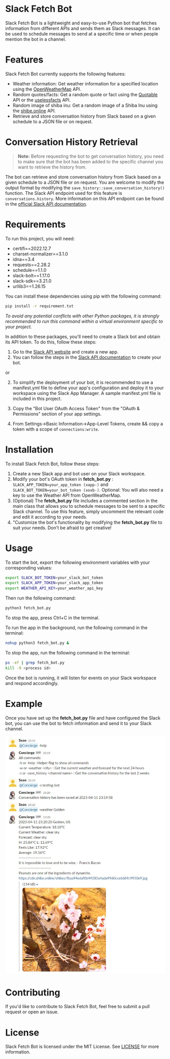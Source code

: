 # Slack Fetch Bot

Slack Fetch Bot is a lightweight and easy-to-use Python bot that fetches information from different APIs and sends them as Slack messages. It can be used to schedule messages to send at a specific time or when people mention the bot in a channel.

# Features
Slack Fetch Bot currently supports the following features:

* Weather information: Get weather information for a specified location using the [OpenWeatherMap](https://openweathermap.org/api "Weather API") API.
* Random quotes/facts: Get a random quote or fact using the [Quotable](https://github.com/lukePeavey/quotable "Quotable Github") API or the [uselessfacts](https://uselessfacts.jsph.pl/ "uselessfacts") API.
* Random image of shiba inu: Get a random image of a Shiba Inu using the [shibe.online](https://shibe.online/ "shibe.online") API.
* Retrieve and store conversation history from Slack based on a given schedule to a JSON file or on request.



# Conversation History Retrieval
> **Note:** Before requesting the bot to get conversation history, you need to make sure that the bot has been added to the specific channel you want to retrieve the history from. 

The bot can retrieve and store conversation history from Slack based on a given schedule to a JSON file or on request. You are welcome to modify the output format by modifying the `save_history::save_conversation_history()` function. The Slack API endpoint used for this feature is `conversations.history`. More information on this API endpoint can be found in the [official Slack API documentation](https://api.slack.com/methods/conversations.history).

# Requirements
To run this project, you will need:
* certifi==2022.12.7
* charset-normalizer==3.1.0
* idna==3.4
* requests==2.28.2
* schedule==1.1.0
* slack-bolt==1.17.0
* slack-sdk==3.21.0
* urllib3==1.26.15

You can install these dependencies using pip with the following command:

```bash
pip install -r requirement.txt
```
*To avoid any potential conflicts with other Python packages, it is strongly recommended to run this command within a virtual environment specific to your project.*

In addition to these packages, you'll need to create a Slack bot and obtain its API token. To do this, follow these steps:

1. Go to the [Slack API website](https://api.slack.com/apps "Slack API") and create a new app.
2. You can follow the steps in the [Slack API documentation](https://api.slack.com/bot-users "Enabling interactions with bots") to create your bot.

or

2. To simplify the deployment of your bot, it is recommended to use a manifest.yml file to define your app's configuration and deploy it to your workspace using the Slack App Manager. A sample manifest.yml file is included in this project.

3. Copy the "Bot User OAuth Access Token" from the "OAuth & Permissions" section of your app settings.
4. From Settings->Basic Information->App-Level Tokens, create && copy a token with a scope of `connections:write`.

# Installation
To install Slack Fetch Bot, follow these steps:

1. Create a new Slack app and bot user on your Slack workspace.
2. Modify your bot's OAuth token in **fetch_bot.py** : `SLACK_APP_TOKEN=your_app_token (xapp-)` and `SLACK_BOT_TOKEN=your_bot_token (xoxb-)`. Optional: You will also need a key to use the Weather API from OpenWeatherMap.
3. (Optional) The **fetch_bot.py** file includes a commented section in the main class that allows you to schedule messages to be sent to a specific Slack channel. To use this feature, simply uncomment the relevant code and edit it according to your needs.
4. "Customize the bot's functionality by modifying the **fetch_bot.py** file to suit your needs. Don't be afraid to get creative!

# Usage
To start the bot, export the following environment variables with your corresponding values:

```bash
export SLACK_BOT_TOKEN=your_slack_bot_token
export SLACK_APP_TOKEN=your_slack_app_token
export WEATHER_API_KEY=your_weather_api_key
```

Then run the following command:

```bash
python3 fetch_bot.py
```
To stop the app, press Ctrl+C in the terminal.

To run the app in the background, run the following command in the terminal:

```bash
nohup python3 fetch_bot.py &
```

To stop the app, run the following command in the terminal:

```bash
ps -ef | grep fetch_bot.py
kill -9 <process id>
```
Once the bot is running, it will listen for events on your Slack workspace and respond accordingly.

# Example
Once you have set up the **fetch_bot.py** file and have configured the Slack bot, you can use the bot to fetch information and send it to your Slack channel. 

![example image](./examples/example.jpg) 


# Contributing
If you'd like to contribute to Slack Fetch Bot, feel free to submit a pull request or open an issue.

# License

Slack Fetch Bot is licensed under the MIT License. See [LICENSE](./LICENSE) for more information.
